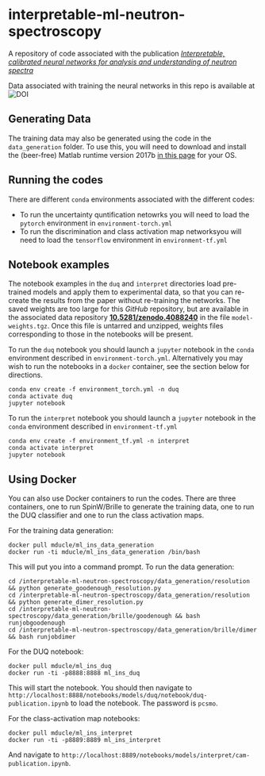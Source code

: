 # interpretable-ml-neutron-spectroscopy
A repository of code associated with the publication [_Interpretable, calibrated neural networks for analysis and understanding of neutron spectra_](https://arxiv.org/abs/2011.04584)

Data associated with training the neural networks in this repo is available at ![DOI](https://zenodo.org/badge/DOI/10.5281/zenodo.4270057.svg)
## Generating Data

The training data may also be generated using the code in the `data_generation` folder.
To use this, you will need to download and install the (beer-free) Matlab runtime version 2017b [in this page](https://www.mathworks.com/products/compiler/matlab-runtime.html) for your OS.

## Running the codes

There are different `conda` environments associated with the different codes:

* To run the uncertainty quntification netowrks you will need to load the `pytorch` environment in `environment-torch.yml`
* To run the discrimination and class activation map networksyou will need to load the `tensorflow` environment in `environment-tf.yml`

## Notebook examples

The notebook examples in the `duq` and `interpret` directories load pre-trained models and apply them to experimental data, so that you can re-create the results from the paper without re-training the networks. The saved weights are too large for this *GitHub* repository, but are available in the associated data repository [**10.5281/zenodo.4088240**](https://zenodo.org/deposit/4088240) in the file `model-weights.tgz`. Once this file is untarred and unzipped, weights files corresponding to those in the notebooks will be present.   

To run the `duq` notebook you should launch a `jupyter` notebook in the `conda` environment described in `environment-torch.yml`. Alternatively you may wish to run the notebooks in a `docker` container, see the section below for directions.
```
conda env create -f environment_torch.yml -n duq
conda activate duq
jupyter notebook
```

To run the `interpret` notebook you should launch a `jupyter` notebook in the `conda` environment described in `environment-tf.yml`
```
conda env create -f environment_tf.yml -n interpret
conda activate interpret
jupyter notebook
```

## Using Docker

You can also use Docker containers to run the codes.
There are three containers, one to run SpinW/Brille to generate the training data,
one to run the DUQ classifier and one to run the class activation maps.

For the training data generation:

```
docker pull mducle/ml_ins_data_generation
docker run -ti mducle/ml_ins_data_generation /bin/bash
```

This will put you into a command prompt. To run the data generation:

```
cd /interpretable-ml-neutron-spectroscopy/data_generation/resolution && python generate_goodenough_resolution.py
cd /interpretable-ml-neutron-spectroscopy/data_generation/resolution && python generate_dimer_resolution.py
cd /interpretable-ml-neutron-spectroscopy/data_generation/brille/goodenough && bash runjobgoodenough
cd /interpretable-ml-neutron-spectroscopy/data_generation/brille/dimer && bash runjobdimer
```

For the DUQ notebook:

```
docker pull mducle/ml_ins_duq
docker run -ti -p8888:8888 ml_ins_duq 
```

This will start the notebook.
You should then navigate to `http://localhost:8888/notebooks/models/duq/notebook/duq-publication.ipynb` to load the notebook.
The password is `pcsmo`.

For the class-activation map notebooks:

```
docker pull mducle/ml_ins_interpret
docker run -ti -p8889:8889 ml_ins_interpret
```

And navigate to `http://localhost:8889/notebooks/models/interpret/cam-publication.ipynb`.
